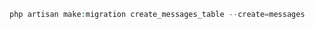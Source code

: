 ```php
php artisan make:migration create_messages_table --create=messages
```
<!--stackedit_data:
eyJoaXN0b3J5IjpbMTE1NDM3NDQ5NSwyMTM4NzA2Mzc2XX0=
-->